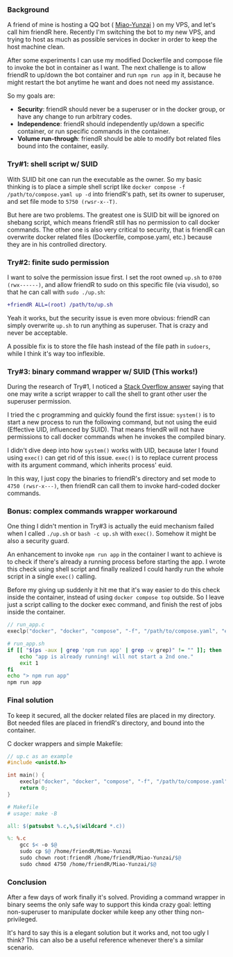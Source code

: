 ### Background

A friend of mine is hosting a QQ bot ( [Miao-Yunzai](https://github.com/yoimiya-kokomi/Miao-Yunzai) ) on my VPS, and let's call him friendR here. Recently I'm switching the bot to my new VPS, and trying to host as much as possible services in docker in order to keep the host machine clean.

After some experiments I can use my modified Dockerfile and compose file to invoke the bot in container as I want. The next challenge is to allow friendR to up/down the bot container and run `npm run app` in it, because he might restart the bot anytime he want and does not need my assistance.

So my goals are:

- **Security**: friendR should never be a superuser or in the docker group, or have any change to run arbitrary codes.
- **Independence**: friendR should independently up/down a specific container, or run specific commands in the container.
- **Volume run-through**: friendR should be able to modify bot related files bound into the container, easily.

### Try#1: shell script w/ SUID

With SUID bit one can run the executable as the owner. So my basic thinking is to place a simple shell script like `docker compose -f /path/to/compose.yaml up -d` into friendR's path, set its owner to superuser, and set file mode to `5750 (rwsr-x--T)`.

But here are two problems. The greatest one is SUID bit will be ignored on shebang script, which means friendR still has no permission to call docker commands. The other one is also very critical to security, that is friendR can overwrite docker related files (Dockerfile, compose.yaml, etc.) because they are in his controlled directory.

### Try#2: finite sudo permission

I want to solve the permission issue first. I set the root owned `up.sh` to `0700 (rwx------)`, and allow friendR to sudo on this specific file (via visudo), so that he can call with `sudo ./up.sh`:

```diff
+friendR ALL=(root) /path/to/up.sh
```

Yeah it works, but the security issue is even more obvious: friendR can simply overwrite `up.sh` to run anything as superuser. That is crazy and never be acceptable.

A possible fix is to store the file hash instead of the file path in `sudoers`, while I think it's way too inflexible.

### Try#3: binary command wrapper w/ SUID (This works!)

During the research of Try#1, I noticed a [Stack Overflow answer](https://unix.stackexchange.com/a/369) saying that one may write a script wrapper to call the shell to grant other user the superuser permission.

I tried the c programming and quickly found the first issue: `system()` is to start a new process to run the following command, but not using the euid (Effective UID, influenced by SUID). That means friendR will not have permissions to call docker commands when he invokes the compiled binary.

I didn't dive deep into how `system()` works with UID, because later I found using `exec()` can get rid of this issue. `exec()` is to replace current process with its argument command, which inherits process' euid.

In this way, I just copy the binaries to friendR's directory and set mode to `4750 (rwsr-x---)`, then friendR can call them to invoke hard-coded docker commands.

### Bonus: complex commands wrapper workaround

One thing I didn't mention in Try#3 is actually the euid mechanism failed when I called `./up.sh` or `bash -c up.sh` with `exec()`. Somehow it might be also a security guard.

An enhancement to invoke `npm run app` in the container I want to achieve is to check if there's already a running process before starting the app. I wrote this check using shell script and finally realized I could hardly run the whole script in a single `exec()` calling.

Before my giving up suddenly it hit me that it's way easier to do this check inside the container, instead of using `docker compose top` outside. So I leave just a script calling to the docker exec command, and finish the rest of jobs inside the container.

```c
// run_app.c
execlp("docker", "docker", "compose", "-f", "/path/to/compose.yaml", "exec", "-it", "miao-yunzai", "./run_app.sh", (char *)NULL);
```

```bash
# run_app.sh
if [[ "$(ps -aux | grep 'npm run app' | grep -v grep)" != "" ]]; then
    echo "app is already running! will not start a 2nd one."
    exit 1
fi
echo "> npm run app"
npm run app
```

### Final solution

To keep it secured, all the docker related files are placed in my directory. Bot needed files are placed in friendR's directory, and bound into the container.

C docker wrappers and simple Makefile:

```c
// up.c as an example
#include <unistd.h>

int main() {
    execlp("docker", "docker", "compose", "-f", "/path/to/compose.yaml", "up", "-d", (char *)NULL);
    return 0;
}
```

```makefile
# Makefile
# usage: make -B

all: $(patsubst %.c,%,$(wildcard *.c))

%: %.c
    gcc $< -o $@
    sudo cp $@ /home/friendR/Miao-Yunzai
    sudo chown root:friendR /home/friendR/Miao-Yunzai/$@
    sudo chmod 4750 /home/friendR/Miao-Yunzai/$@
```

### Conclusion

After a few days of work finally it's solved. Providing a command wrapper in binary seems the only safe way to support this kinda crazy goal: letting non-superuser to manipulate docker while keep any other thing non-privileged.

It's hard to say this is a elegant solution but it works and, not too ugly I think? This can also be a useful reference whenever there's a similar scenario.
